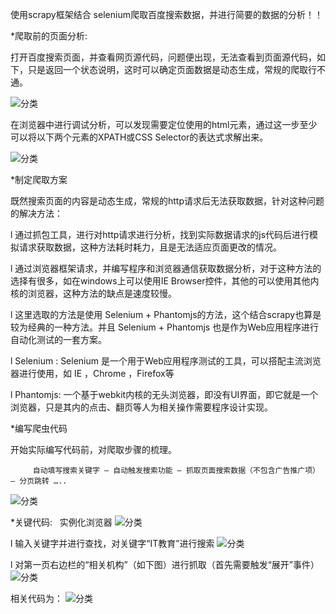 使用scrapy框架结合 selenium爬取百度搜索数据，并进行简要的数据的分析！！

*爬取前的页面分析:

打开百度搜索页面，并查看网页源代码，问题便出现，无法查看到页面源代码，如下，只是返回一个状态说明，这时可以确定页面数据是动态生成，常规的爬取行不通。

![分类](https://github.com/Shadow-Hunter-X/Crawl-Recruit-Data/blob/master/BaiduDataSpider/res/1.png)

在浏览器中进行调试分析，可以发现需要定位使用的html元素，通过这一步至少可以将以下两个元素的XPATH或CSS Selector的表达式求解出来。 

![分类](https://github.com/Shadow-Hunter-X/Crawl-Recruit-Data/blob/master/BaiduDataSpider/res/2.png)

*制定爬取方案

既然搜索页面的内容是动态生成，常规的http请求后无法获取数据，针对这种问题的解决方法：

l  通过抓包工具，进行对http请求进行分析，找到实际数据请求的js代码后进行模拟请求获取数据，这种方法耗时耗力，且是无法适应页面更改的情况。

l  通过浏览器框架请求，并编写程序和浏览器通信获取数据分析，对于这种方法的选择有很多，如在windows上可以使用IE Browser控件，其他的可以使用其他内核的浏览器，这种方法的缺点是速度较慢。

l  这里选取的方法是使用 Selenium + Phantomjs的方法，这个结合scrapy也算是较为经典的一种方法。并且 Selenium + Phantomjs 也是作为Web应用程序进行自动化测试的一套方案。

l  Selenium : Selenium 是一个用于Web应用程序测试的工具，可以搭配主流浏览器进行使用，如 IE ，Chrome ，Firefox等

l  Phantomjs: 一个基于webkit内核的无头浏览器，即没有UI界面，即它就是一个浏览器，只是其内的点击、翻页等人为相关操作需要程序设计实现。

*编写爬虫代码

开始实际编写代码前，对爬取步骤的梳理。

         自动填写搜索关键字 – 自动触发搜索功能 – 抓取页面搜索数据（不包含广告推广项） – 分页跳转 ….. 

![分类](https://github.com/Shadow-Hunter-X/Crawl-Recruit-Data/blob/master/BaiduDataSpider/res/3.png)

 *关键代码:  
 实例化浏览器
 ![分类](https://github.com/Shadow-Hunter-X/Crawl-Recruit-Data/blob/master/BaiduDataSpider/res/4.png)
 
  l  输入关键字并进行查找，对关键字“IT教育”进行搜索
 ![分类](https://github.com/Shadow-Hunter-X/Crawl-Recruit-Data/blob/master/BaiduDataSpider/res/5.png)
   
  l  对第一页右边栏的“相关机构”（如下图）进行抓取（首先需要触发“展开”事件）
  ![分类](https://github.com/Shadow-Hunter-X/Crawl-Recruit-Data/blob/master/BaiduDataSpider/res/6.png)
  
   相关代码为：
   ![分类](https://github.com/Shadow-Hunter-X/Crawl-Recruit-Data/blob/master/BaiduDataSpider/res/7.png)
 

